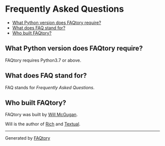 
# Frequently Asked Questions
- [What Python version does FAQtory require?](#what-python-version-does-faqtory-require)
- [What does FAQ stand for?](#what-does-faq-stand-for)
- [Who built FAQtory?](#who-built-faqtory)

<a name="what-python-version-does-faqtory-require"></a>
## What Python version does FAQtory require?

FAQtory requires Python3.7 or above.

<a name="what-does-faq-stand-for"></a>
## What does FAQ stand for?

FAQ stands for *Frequently Asked Questions*.

<a name="who-built-faqtory"></a>
## Who built FAQtory?

FAQtory was built by [Will McGugan](https://www.willmcgugan.com).

Will is the author of [Rich](https://github.com/Textualize/rich) and [Textual](https://textual.textualize.io).

<hr>

Generated by [FAQtory](https://github.com/willmcgugan/faqtory)